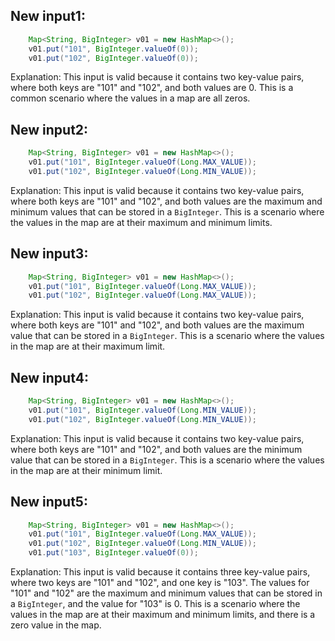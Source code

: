 ## New input1:
```java
    Map<String, BigInteger> v01 = new HashMap<>();
    v01.put("101", BigInteger.valueOf(0));
    v01.put("102", BigInteger.valueOf(0));
```
Explanation: This input is valid because it contains two key-value pairs, where both keys are "101" and "102", and both values are 0. This is a common scenario where the values in a map are all zeros.

## New input2:
```java
    Map<String, BigInteger> v01 = new HashMap<>();
    v01.put("101", BigInteger.valueOf(Long.MAX_VALUE));
    v01.put("102", BigInteger.valueOf(Long.MIN_VALUE));
```
Explanation: This input is valid because it contains two key-value pairs, where both keys are "101" and "102", and both values are the maximum and minimum values that can be stored in a `BigInteger`. This is a scenario where the values in the map are at their maximum and minimum limits.

## New input3:
```java
    Map<String, BigInteger> v01 = new HashMap<>();
    v01.put("101", BigInteger.valueOf(Long.MAX_VALUE));
    v01.put("102", BigInteger.valueOf(Long.MAX_VALUE));
```
Explanation: This input is valid because it contains two key-value pairs, where both keys are "101" and "102", and both values are the maximum value that can be stored in a `BigInteger`. This is a scenario where the values in the map are at their maximum limit.

## New input4:
```java
    Map<String, BigInteger> v01 = new HashMap<>();
    v01.put("101", BigInteger.valueOf(Long.MIN_VALUE));
    v01.put("102", BigInteger.valueOf(Long.MIN_VALUE));
```
Explanation: This input is valid because it contains two key-value pairs, where both keys are "101" and "102", and both values are the minimum value that can be stored in a `BigInteger`. This is a scenario where the values in the map are at their minimum limit.

## New input5:
```java
    Map<String, BigInteger> v01 = new HashMap<>();
    v01.put("101", BigInteger.valueOf(Long.MAX_VALUE));
    v01.put("102", BigInteger.valueOf(Long.MIN_VALUE));
    v01.put("103", BigInteger.valueOf(0));
```
Explanation: This input is valid because it contains three key-value pairs, where two keys are "101" and "102", and one key is "103". The values for "101" and "102" are the maximum and minimum values that can be stored in a `BigInteger`, and the value for "103" is 0. This is a scenario where the values in the map are at their maximum and minimum limits, and there is a zero value in the map.
